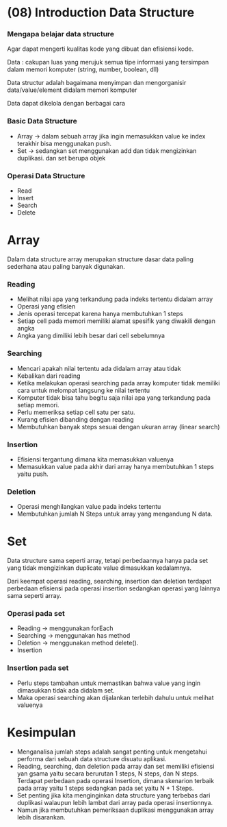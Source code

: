 <h1>(08) Introduction Data Structure</h1>

### Mengapa belajar data structure
<p>Agar dapat mengerti kualitas kode yang dibuat dan efisiensi kode.</p>

<p>Data : cakupan luas yang merujuk semua tipe informasi yang tersimpan dalam memori komputer (string, number, boolean, dll)</p>
<p>Data structur adalah bagaimana menyimpan dan mengorganisir data/value/element didalam memori komputer</p>
<p>Data dapat dikelola dengan berbagai cara</p>

### Basic Data Structure
- Array -> dalam sebuah array jika ingin memasukkan value ke index terakhir bisa menggunakan push.
- Set -> sedangkan set menggunakan add dan tidak mengizinkan duplikasi. dan set berupa objek

### Operasi Data Structure
- Read
- Insert
- Search
- Delete

# Array
<p>Dalam data structure array merupakan structure dasar data paling sederhana atau paling banyak digunakan. </p>

### Reading
- Melihat nilai apa yang terkandung pada indeks tertentu didalam array
- Operasi yang efisien
- Jenis operasi tercepat karena hanya membutuhkan 1 steps
- Setiap cell pada memori memiliki alamat spesifik yang diwakili dengan angka
- Angka yang dimiliki lebih besar dari cell sebelumnya

### Searching
- Mencari apakah nilai tertentu ada didalam array atau tidak
- Kebalikan dari reading
- Ketika melakukan operasi searching pada array komputer tidak memiliki cara untuk melompat langsung ke nilai tertentu
- Komputer tidak bisa tahu begitu saja nilai apa yang terkandung pada setiap memori. 
- Perlu memeriksa setiap cell satu per satu.
- Kurang efisien dibanding dengan reading
- Membutuhkan banyak steps sesuai dengan ukuran array (linear search)

### Insertion
- Efisiensi tergantung dimana kita memasukkan valuenya
- Memasukkan value pada akhir dari array hanya membutuhkan 1 steps yaitu push. 

### Deletion
- Operasi menghilangkan value pada indeks tertentu
- Membutuhkan jumlah N Steps untuk array yang mengandung N data. 


# Set
<p>Data structure sama seperti array, tetapi perbedaannya hanya pada set yang tidak mengizinkan duplicate value dimasukkan kedalamnya.</p>
<p>Dari keempat operasi reading, searching, insertion dan deletion terdapat perbedaan efisiensi pada operasi insertion sedangkan operasi yang lainnya sama seperti array.</p>

### Operasi pada set
- Reading -> menggunakan forEach
- Searching -> menggunakan has method
- Deletion -> menggunakan method delete().
- Insertion 

### Insertion pada set 
- Perlu steps tambahan untuk memastikan bahwa value yang ingin dimasukkan tidak ada didalam set.
- Maka operasi searching akan dijalankan terlebih dahulu untuk melihat valuenya

# Kesimpulan
- Menganalisa jumlah steps adalah sangat penting untuk mengetahui performa dari sebuah data structure disuatu aplikasi. 
- Reading, searching, dan deletion pada array dan set memiliki efisiensi yan gsama yaitu secara berurutan 1 steps, N steps, dan N steps. Terdapat perbedaan pada operasi Insertion, dimana skenarion terbaik pada array yaitu 1 steps sedangkan pada set yaitu N + 1 Steps. 
- Set penting jika kita menginginkan data structure yang terbebas dari duplikasi walaupun lebih lambat dari array pada operasi insertionnya. 
- Namun jika membutuhkan pemeriksaan duplikasi menggunakan array lebih disarankan. 
